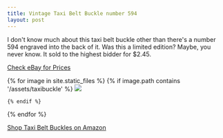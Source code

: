 ```yaml
---
title: Vintage Taxi Belt Buckle number 594
layout: post
---
```


I don't know much about this taxi belt buckle other than there's a number 594 engraved into the back of it. Was this a limited edition? Maybe, you never know. It sold to the highest bidder for $2.45.

[Check eBay for Prices](https://ebay.us/pVkMzw)



<div class="image-gallery">
  {% for image in site.static_files %}
    {% if image.path contains '/assets/taxibuckle' %}
     <a href="{{image.path}}">  <img src="{{ image.path  | resize: "800x800" }}"></a>

    {% endif %}
  {% endfor %}
</div>

[Shop Taxi Belt Buckles on Amazon](https://amzn.to/3AEFWJN)
